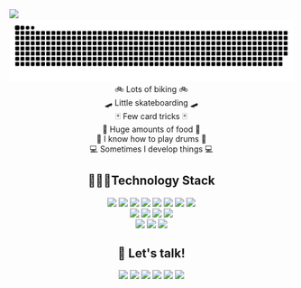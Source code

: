 <img src="https://user-images.githubusercontent.com/4492972/121400146-9c6c8100-c92d-11eb-9b4f-4a4b32ebfd6f.png"/>

<div align="center">
  <img src="https://raw.githubusercontent.com/marcherdiego/marcherdiego/output/github-contribution-grid-snake-dark.svg"/>
</div>

<div align="center">
  🚲 Lots of biking 🚲 <br/> 
  🛹 Little skateboarding 🛹 <br/> 
  🃏 Few card tricks 🃏<br/> 
  🥩 Huge amounts of food 🥩<br/> 
  🥁 I know how to play drums 🥁<br/> 
  💻 Sometimes I develop things 💻
</div>  

<h2 align="center">🧑🏼‍💻Technology Stack</h2>

<div align="center">
  <img src="https://img.shields.io/badge/Kotlin-0095D5?style=flat-square&logo=kotlin&logoColor=white"/>
  <img src="https://img.shields.io/badge/-java-F89820?style=flat-square&logo=java"/>
  <img src="https://img.shields.io/badge/-Flutter-02569B?style=flat-square&logo=flutter"/>
  <img src="https://img.shields.io/badge/PHP-%23777BB4.svg?style=flat-square&logo=php&logoColor=white"/>
  <img src="https://img.shields.io/badge/-C++-00599C?style=flat-square&logo=c"/>
  <img src="http://img.shields.io/badge/-Python-3776AB?style=flat-square&logo=python&logoColor=ffffff"/>
  <img src="https://img.shields.io/badge/-JavaScript-%23F7DF1C?style=flat-square&logo=javascript&logoColor=F7DF1C&labelColor=%23000000&color=%23000000"/>
  <img src="https://img.shields.io/badge/-MySQL-black?style=flat-square&logo=mysql"/><br/>
  <img src="https://img.shields.io/badge/-Git-black?style=flat-square&logo=git"/>
  <img src="https://img.shields.io/badge/-GitHub-black?style=flat-square&logo=github"/>
  <img src="https://img.shields.io/badge/gitlab-%23181717.svg?style=flat-square&logo=gitlab&logoColor=white"/>
  <img src="https://img.shields.io/badge/bitbucket-%230047B3.svg?style=flat-square&logo=bitbucket&logoColor=white"/><br/>
  <img src="https://img.shields.io/badge/unity-%23000000.svg?style=flat-square&logo=unity&logoColor=white"/>
  <img src="https://img.shields.io/badge/-RaspberryPi-C51A4A?style=flat-square&logo=Raspberry-Pi"/>
  <img src="https://img.shields.io/badge/-Firebase-000000?style=flat-square&logo=firebase&logoColor=FFCA28"/>
</div>
<!--
<h2 align="center">📈 My Github Stats</h2>
<img width="100%" src="https://activity-graph.herokuapp.com/graph?username=marcherdiego&theme=react-dark&custom_title=Contribution%20Graph">
[![marcherdiego's github activity graph](https://github-readme-activity-graph.cyclic.app/graph?username=marcherdiego&theme=react-dark)](https://github.com/marcherdiego)
<!-- Contribution graph -->
<!--
<div align="center">
    <img width="49%" src=https://github-readme-stats.vercel.app/api?username=marcherdiego&show_icons=true&theme=dark&custom_title=My%20Github%20Profile&include_all_commits=false&count_private=true&cache_seconds=7200>
    <img width="49%" src="http://github-readme-streak-stats.herokuapp.com?user=marcherdiego&theme=dark">
    <img width="38%" src=https://github-readme-stats.vercel.app/api/top-langs/?username=marcherdiego&layout=compact&hide=roff,MATLAB&langs_count=10&theme=dark&custom_title=Top%20languages>
</div>
<h2 align="center">📈 My Github Stats</h2>
<br>
<div align="center">
 <img width="100%" src="https://activity-graph.herokuapp.com/graph?username=marcherdiego&theme=react-dark&custom_title=Contribution%20Graph">
</div>
<div align="center">
    <img width="49%" src=https://github-readme-stats.vercel.app/api?username=marcherdiego&show_icons=true&theme=dark&custom_title=My%20Github%20Profile&include_all_commits=false&count_private=true&cache_seconds=7200>
    <img width="49%" src="http://github-readme-streak-stats.herokuapp.com?user=marcherdiego&theme=dark">
    <img width="38%" src=https://github-readme-stats.vercel.app/api/top-langs/?username=marcherdiego&layout=compact&hide=roff,MATLAB&langs_count=8&theme=dark&custom_title=Top%20languages>
</div>
-->
<h2 align="center">👋 Let's talk!</h2>
  
<div align="center">
  <a href="https://diegomarcher.medium.com/"><img src="https://img.shields.io/badge/Medium-%23000000.svg?style=flat-square&logo=Medium&logoColor=white&link=https://diegomarcher.medium.com/"/></a>
  <a href="https://www.instagram.com/diegomarcher/"><img src="https://img.shields.io/badge/-diegomarcher-purple?style=flat-square&logo=instagram&logoColor=white&link=https://www.instagram.com/diegomarcher/"/></a>
  <a href="mailto:diego@marcher.com.uy"><img src="https://img.shields.io/badge/-diego@marcher.com.uy-c14438?style=flat-square&logo=Gmail&logoColor=white&link=mailto:diego@marcher.com.uy"/></a>
  <a href="https://www.linkedin.com/in/diego-marcher/"><img src="https://img.shields.io/badge/-Diego Marcher-blue?style=flat-square&logo=Linkedin&logoColor=white&link=https://www.linkedin.com/in/diego-marcher/"/></a>
  <a href="https://twitter.com/MemphisDrums"><img src="https://img.shields.io/badge/-MemphisDrums-blue?style=flat-square&logo=twitter&logoColor=white&link=https://twitter.com/MemphisDrums"/></a>
  <a href="https://www.youtube.com/@DiegoMarcher"><img src="https://img.shields.io/badge/-Diego Marcher-CC0000?style=flat-square&logo=youtube&logoColor=white&link=https://www.youtube.com/@DiegoMarcher"/></a>
</div>
